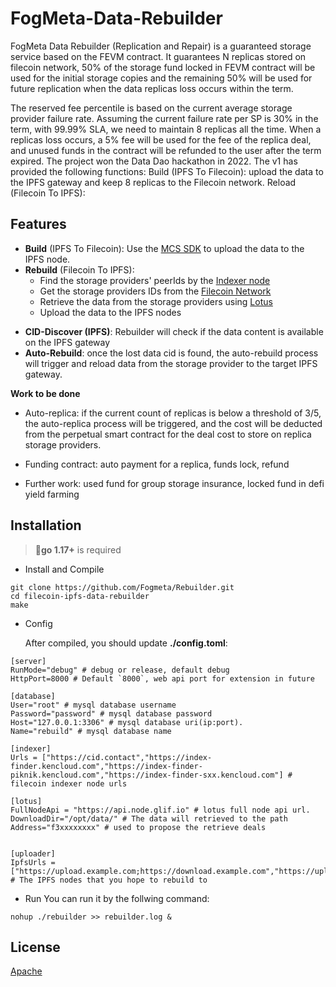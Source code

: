 # FogMeta-Data-Rebuilder

FogMeta Data Rebuilder (Replication and Repair) is a guaranteed storage service based on the FEVM contract. It guarantees N replicas stored on filecoin network, 50% of the storage fund locked in FEVM contract will be used for the initial storage copies and the remaining 50% will be used for future replication when the data replicas loss occurs within the term. 

The reserved fee percentile is based on the current average storage provider failure rate. Assuming the current failure rate per SP is 30% in the term, with 99.99% SLA, we need to maintain 8 replicas all the time. When a replicas loss occurs, a 5% fee will be used for the fee of the replica deal, and unused funds in the contract will be refunded to the user after the term expired. The project won the Data Dao hackathon in 2022. The v1 has provided the following functions: Build (IPFS To Filecoin): upload the data to the IPFS gateway and keep 8 replicas to the Filecoin network. Reload (Filecoin To IPFS):


## Features

 - **Build** (IPFS To Filecoin): Use the [MCS SDK](https://docs.filswan.com/multi-chain-storage/developer-quickstart/sdk) to upload the data to the IPFS node.
 - **Rebuild** (Filecoin To IPFS): 
	- Find the storage providers' peerIds by the [Indexer node](https://github.com/filecoin-project/index-provider) 
	- Get the storage providers IDs from the [Filecoin Network](https://github.com/filecoin-project/lotus/blob/master/api/v0api/full.go)
	- Retrieve the data from the storage providers using [Lotus](https://github.com/filecoin-project/lotus)
	- Upload the data to the IPFS nodes
* **CID-Discover (IPFS)**: Rebuilder will check if the data content is available on the IPFS gateway 
* **Auto-Rebuild**: once the lost data cid is found, the auto-rebuild process will trigger and reload data from the storage provider to the target IPFS gateway.

**Work to be done**

- Auto-replica: if the current count of replicas is below a threshold of 3/5, the auto-replica process will be triggered, and the cost will be deducted from the perpetual smart contract for the deal cost to store on replica storage providers. 

- Funding contract: auto payment for a replica, funds lock, refund

- Further work: used fund for group storage insurance, locked fund in defi yield farming

## Installation

> :bell:**go 1.17+** is required

 - Install and Compile
```shell
git clone https://github.com/Fogmeta/Rebuilder.git
cd filecoin-ipfs-data-rebuilder
make
```

 - Config

	After compiled, you should update **./config.toml**:
```
[server]
RunMode="debug" # debug or release, default debug
HttpPort=8000 # Default `8000`, web api port for extension in future

[database]
User="root" # mysql database username
Password="password" # mysql database password
Host="127.0.0.1:3306" # mysql database uri(ip:port).
Name="rebuild" # mysql database name

[indexer]
Urls = ["https://cid.contact","https://index-finder.kencloud.com","https://index-finder-piknik.kencloud.com","https://index-finder-sxx.kencloud.com"] # filecoin indexer node urls

[lotus]
FullNodeApi = "https://api.node.glif.io" # lotus full node api url.
DownloadDir="/opt/data/" # The data will retrieved to the path
Address="f3xxxxxxxx" # used to propose the retrieve deals


[uploader]
IpfsUrls = ["https://upload.example.com;https://download.example.com","https://upload.example2.com;https://download.example2.com"] # The IPFS nodes that you hope to rebuild to 

```
 - Run
	You can run it by the follwing command:
```shell
nohup ./rebuilder >> rebuilder.log &
```
## License

[Apache](https://github.com/filswan/go-swan-provider/blob/main/LICENSE)


